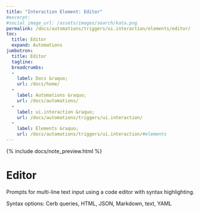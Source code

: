 ```yaml
---
title: "Interaction Element: Editor"
#excerpt: 
#social_image_url: /assets/images/search/kata.png
permalink: /docs/automations/triggers/ui.interaction/elements/editor/
toc:
  title: Editor
  expand: Automations
jumbotron:
  title: Editor
  tagline: 
  breadcrumbs:
  -
    label: Docs &raquo;
    url: /docs/home/
  -
    label: Automations &raquo;
    url: /docs/automations/
  -
    label: ui.interaction &raquo;
    url: /docs/automations/triggers/ui.interaction/
  -
    label: Elements &raquo;
    url: /docs/automations/triggers/ui.interaction/#elements
---
```


{% include docs/note_preview.html %}

# Editor

Prompts for multi-line text input using a code editor with syntax highlighting.
 
Syntax options: Cerb queries, HTML, JSON, Markdown, text, YAML
